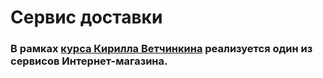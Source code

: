 # Сервис доставки

### В рамках [курса Кирилла Ветчинкина](https://microarch.ru/courses/ddd/languages/java) реализуется один из сервисов Интернет-магазина. 
